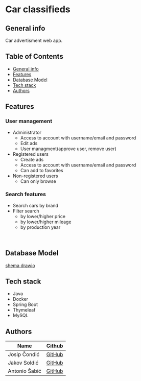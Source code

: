 # Car classifieds
## General info
<p>Car advertisment web app.</p>

## Table of Contents

  - [General info](#general-info)
  - [Features](#features)
  - [Database Model](#database-model)
  - [Tech stack](#tech-stack)
  - [Authors](#authors)


## Features

 <b><h3>User management</h3></b>
 <ul><li>Administrator<ul>
 <li>Access to account with username/email and password
 <li>Edit ads
 <li>User managment(approve user, remove user)
 </ul>
 <li>Registered users<ul>
 <li>Create ads
 <li>Access to account with username/email and password
 <li>Can add to favorites
 </ul>
 <li>Non-registered users<ul>
 <li>Can only browse
 </ul></ul>
 <b><h3>Search features</h3></b>
 <ul><li>Search cars by brand
 <li>Filter search<ul>
 <li>by lower/higher price
 <li>by lower/higher mileage
 <li>by production year</ul></ul>
 

 <br>

## Database Model

[shema drawio](https://user-images.githubusercontent.com/77860923/196050313-36c9adeb-f37a-4817-ac53-076c06378d2a.png)

## Tech stack


* Java
* Docker
* Spring Boot
* Thymeleaf
* MySQL

## Authors

| Name            | Github                                        |
| --------------- | --------------------------------------------- |
| Josip Čondić  | [GitHub](https://github.com/ararune)|
| Jakov Soldić  | [GitHub](https://github.com/JakovSoldic)|
| Antonio Šabić    | [GitHub](https://github.com/ansabic)|

